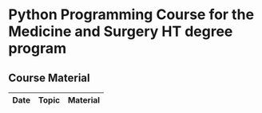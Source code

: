 # Python Programming Course for the Medicine and Surgery HT degree program

## Course Material
**Date** | **Topic** | **Material** |
---------|-----------|--------------|